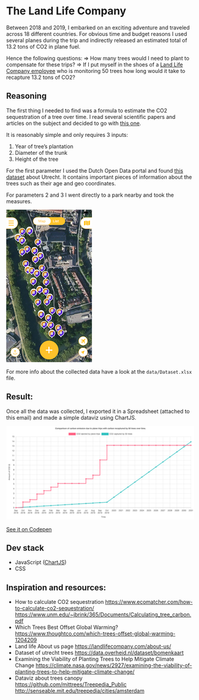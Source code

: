 # The Land Life Company

Between 2018 and 2019, I embarked on an exciting adventure and traveled across 18 different countries.
For obvious time and budget reasons I used several planes during the trip and indirectly released an estimated total of 13.2 tons of CO2 in plane fuel.

Hence the following questions:
⇒ How many trees would I need to plant to compensate for these trips?
⇒ If I put myself in the shoes of a [Land Life Company employee](https://landlifecompany.com/) who is monitoring 50 trees how long would it take to recapture 13.2 tons of CO2?

## Reasoning

The first thing I needed to find was a formula to estimate the CO2 sequestration of a tree over time. I read several scientific papers and articles on the subject and decided to go with [this one](https://www.unm.edu/~jbrink/365/Documents/Calculating_tree_carbon.pdf).

It is reasonably simple and only requires 3 inputs:

1. Year of tree’s plantation
2. Diameter of the trunk
3. Height of the tree

For the first parameter I used the Dutch Open Data portal and found [this dataset](https://data.overheid.nl/dataset/bomenkaart) about Utrecht. It contains important pieces of information about the trees such as their age and geo coordinates.

For parameters 2 and 3 I went directly to a park nearby and took the measures.

![Mapstr trees location](data/mapstr.png)

For more info about the collected data have a look at the `data/Dataset.xlsx` file.

## Result:

Once all the data was collected, I exported it in a Spreadsheet (attached to this email) and made a simple dataviz using ChartJS.

![Mapstr trees location](data/dataviz.png)

[See it on Codepen](https://codepen.io/aegiz/full/NWNvWZd)

## Dev stack

-  JavaScript ([ChartJS](https://www.chartjs.org/))
-  CSS

## Inspiration and resources:

-  How to calculate CO2 sequestration
   https://www.ecomatcher.com/how-to-calculate-co2-sequestration/
   https://www.unm.edu/~jbrink/365/Documents/Calculating_tree_carbon.pdf
-  Which Trees Best Offset Global Warming?
   https://www.thoughtco.com/which-trees-offset-global-warming-1204209
-  Land life About us page
   https://landlifecompany.com/about-us/
-  Dataset of utrecht trees
   https://data.overheid.nl/dataset/bomenkaart
-  Examining the Viability of Planting Trees to Help Mitigate Climate Change
   https://climate.nasa.gov/news/2927/examining-the-viability-of-planting-trees-to-help-mitigate-climate-change/
-  Dataviz about trees canopy
   https://github.com/mittrees/Treepedia_Public
   http://senseable.mit.edu/treepedia/cities/amsterdam
